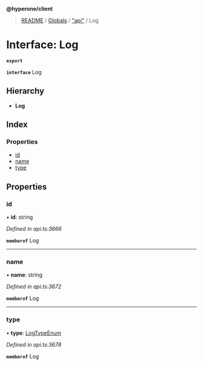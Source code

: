**@hyperone/client**

> [README](../README.md) / [Globals](../globals.md) / ["api"](../modules/_api_.md) / Log

# Interface: Log

**`export`** 

**`interface`** Log

## Hierarchy

* **Log**

## Index

### Properties

* [id](_api_.log.md#id)
* [name](_api_.log.md#name)
* [type](_api_.log.md#type)

## Properties

### id

•  **id**: string

*Defined in api.ts:3666*

**`memberof`** Log

___

### name

•  **name**: string

*Defined in api.ts:3672*

**`memberof`** Log

___

### type

•  **type**: [LogTypeEnum](../enums/_api_.logtypeenum.md)

*Defined in api.ts:3678*

**`memberof`** Log

